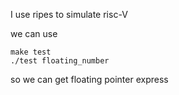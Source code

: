I use ripes to simulate risc-V

we can use
```
make test
./test floating_number 
```
so we can get floating pointer express